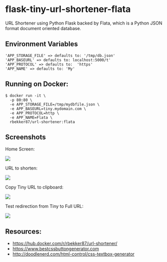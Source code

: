 # flask-tiny-url-shortener-flata
URL Shortener using Python Flask backed by Flata, which is a Python JSON format document oriented database.

## Environment Variables

```
'APP_STORAGE_FILE' => defaults to: '/tmp/db.json'
'APP_BASEURL' => defaults to: localhost:5000/t'
'APP_PROTOCOL' => defaults to:  'https'
'APP_NAME' => defaults to: 'My'
```

## Running on Docker:

```
$ docker run -it \
  -p 80:80 \
  -e APP_STORAGE_FILE=/tmp/mydbfile.json \
  -e APP_BASEURL=tiny.mydomain.com \
  -e APP_PROTOCOL=http \
  -e APP_NAME=Flata \
  rbekker87/url-shortener:flata
```

## Screenshots

Home Screen:

![](https://user-images.githubusercontent.com/567298/46149117-db377700-c269-11e8-9ff3-6aaed8e8ba19.png)

URL to shorten:

![](https://user-images.githubusercontent.com/567298/46149232-25b8f380-c26a-11e8-87ec-47c683876a53.png)

Copy Tiny URL to clipboard:

![](https://user-images.githubusercontent.com/567298/46149311-4f721a80-c26a-11e8-9b16-7d769ba6aa3f.png)

Test redirection from Tiny to Full URL:

![](https://user-images.githubusercontent.com/567298/46149494-bf80a080-c26a-11e8-8249-9aea5529732b.png)

## Resources:

- https://hub.docker.com/r/rbekker87/url-shortener/
- https://www.bestcssbuttongenerator.com
- http://doodlenerd.com/html-control/css-textbox-generator
